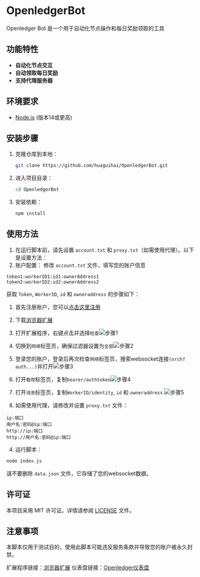 # OpenledgerBot
Openledger Bot 是一个用于自动化节点操作和每日奖励领取的工具

## 功能特性
- **自动化节点交互**
- **自动领取每日奖励**
- **支持代理服务器**

## 环境要求
- [Node.js](https://nodejs.org/) (版本14或更高)

## 安装步骤

1. 克隆仓库到本地：
   ```bash
   git clone https://github.com/huaguihai/OpenledgerBot.git
   ```
2. 进入项目目录：
   ```bash
   cd OpenledgerBot
   ```
3. 安装依赖：
   ```bash
   npm install
   ```

## 使用方法

1. 在运行脚本前，请先设置 `account.txt` 和 `proxy.txt`（如需使用代理）。以下是设置方法：
2. 账户配置：
   修改 `account.txt` 文件，填写您的账户信息
```
token1:workerID1:id1:ownerAddress1
token2:workerID2:id2:ownerAddress2
```
获取 `Token`, `WorkerID`, `id` 和 `owneraddress` 的步骤如下：
1. 首先注册账户，您可以[点击这里注册](https://testnet.openledger.xyz/?referral_code=cybav2l5ou)
2. 下载[浏览器扩展](https://chromewebstore.google.com/detail/openledger-node/ekbbplmjjgoobhdlffmgeokalelnmjjc)
3. 打开扩展程序，右键点击并选择`检查`![步骤1](https://github.com/user-attachments/assets/8abd970b-c1bc-44e1-b305-a9d76e7af063)

4. 切换到`网络`标签页，确保过滤器设置为`全部`![步骤2](https://github.com/user-attachments/assets/4fa5e1ce-b49c-46c4-b70e-26307d465d62)

5. 登录您的账户，登录后再次检查`网络`标签页，搜索websocket连接`(orch?auth...)`并打开![步骤3](https://github.com/user-attachments/assets/a09ab2e5-7873-44c4-a3ce-26feb0ee1dd0)

6. 打开`载荷`标签页，复制`bearer/authtoken`![步骤4](https://github.com/user-attachments/assets/1a14f452-ae2a-46e6-8d14-1a4d24ebd357)

7. 打开`消息`标签页，复制`WorkerID/identity`, `id` 和 `owneraddress` ![步骤5](https://github.com/user-attachments/assets/ec6069e8-6a22-45cd-bdc5-ac9352b155f5)



3. 如需使用代理，请修改并设置 `proxy.txt` 文件：
```
ip:端口
用户名:密码@ip:端口
http://ip:端口
http://用户名:密码@ip:端口
```
4. 运行脚本：
```bash
node index.js
```
请不要删除 `data.json` 文件，它存储了您的websocket数据。

## 许可证
本项目采用 MIT 许可证。详情请参阅 [LICENSE](LICENSE) 文件。

## 注意事项
本脚本仅用于测试目的，使用此脚本可能违反服务条款并导致您的账户被永久封禁。

扩展程序链接：[浏览器扩展](https://chromewebstore.google.com/detail/openledger-node/ekbbplmjjgoobhdlffmgeokalelnmjjc)
仪表盘链接：[Openledger仪表盘](https://testnet.openledger.xyz/?referral_code=cybav2l5ou)